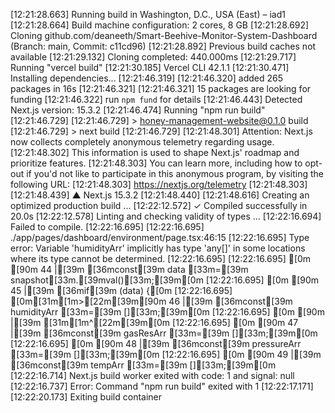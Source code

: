 [12:21:28.663] Running build in Washington, D.C., USA (East) – iad1
[12:21:28.664] Build machine configuration: 2 cores, 8 GB
[12:21:28.692] Cloning github.com/deaneeth/Smart-Beehive-Monitor-System-Dashboard (Branch: main, Commit: c11cd96)
[12:21:28.892] Previous build caches not available
[12:21:29.132] Cloning completed: 440.000ms
[12:21:29.717] Running "vercel build"
[12:21:30.185] Vercel CLI 42.1.1
[12:21:30.471] Installing dependencies...
[12:21:46.319] 
[12:21:46.320] added 265 packages in 16s
[12:21:46.321] 
[12:21:46.321] 15 packages are looking for funding
[12:21:46.322]   run `npm fund` for details
[12:21:46.443] Detected Next.js version: 15.3.2
[12:21:46.474] Running "npm run build"
[12:21:46.729] 
[12:21:46.729] > honey-management-website@0.1.0 build
[12:21:46.729] > next build
[12:21:46.729] 
[12:21:48.301] Attention: Next.js now collects completely anonymous telemetry regarding usage.
[12:21:48.302] This information is used to shape Next.js' roadmap and prioritize features.
[12:21:48.303] You can learn more, including how to opt-out if you'd not like to participate in this anonymous program, by visiting the following URL:
[12:21:48.303] https://nextjs.org/telemetry
[12:21:48.303] 
[12:21:48.439]    ▲ Next.js 15.3.2
[12:21:48.440] 
[12:21:48.616]    Creating an optimized production build ...
[12:22:12.572]  ✓ Compiled successfully in 20.0s
[12:22:12.578]    Linting and checking validity of types ...
[12:22:16.694] Failed to compile.
[12:22:16.695] 
[12:22:16.695] ./app/pages/dashboard/environment/page.tsx:46:15
[12:22:16.695] Type error: Variable 'humidityArr' implicitly has type 'any[]' in some locations where its type cannot be determined.
[12:22:16.695] 
[12:22:16.695] [0m [90m 44 |[39m       [36mconst[39m data [33m=[39m snapshot[33m.[39mval()[33m;[39m[0m
[12:22:16.695] [0m [90m 45 |[39m       [36mif[39m (data) {[0m
[12:22:16.695] [0m[31m[1m>[22m[39m[90m 46 |[39m         [36mconst[39m humidityArr [33m=[39m [][33m;[39m[0m
[12:22:16.695] [0m [90m    |[39m               [31m[1m^[22m[39m[0m
[12:22:16.695] [0m [90m 47 |[39m         [36mconst[39m gasResArr [33m=[39m [][33m;[39m[0m
[12:22:16.695] [0m [90m 48 |[39m         [36mconst[39m pressureArr [33m=[39m [][33m;[39m[0m
[12:22:16.695] [0m [90m 49 |[39m         [36mconst[39m tempArr [33m=[39m [][33m;[39m[0m
[12:22:16.714] Next.js build worker exited with code: 1 and signal: null
[12:22:16.737] Error: Command "npm run build" exited with 1
[12:22:17.171] 
[12:22:20.173] Exiting build container